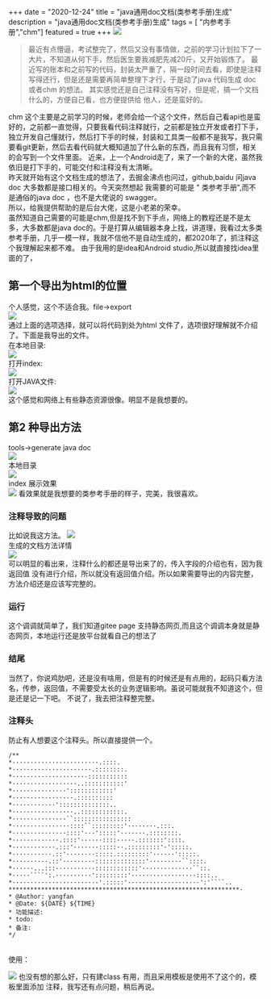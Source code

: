 +++
date = "2020-12-24"
title = "java通用doc文档(类参考手册)生成"
description = "java通用doc文档(类参考手册)生成"
tags = [ "内参考手册","chm"]
featured = true
+++
![](https://gitee.com/lalalaxiaowifi/pictures/raw/master/image/%E6%97%A5%E5%B8%B8%E6%90%AC%E7%A0%96%E5%A4%B4.png)
> 最近有点懵逼，考试整完了，然后又没有事情做，之前的学习计划拉下了一大片，不知道从何下手，然后医生要我减肥先减20斤，又开始锻炼了。
> 最近写的账本和之前写的代码，封装太严重了，隔一段时间去看，即使是注释写得还行，但是还是需要再简单整理下才行，于是动了java 代码生成 doc 或者chm 的想法。
> 其实感觉还是自己注释没有写好，但是呢，搞一个文档什么的，方便自己看，也方便提供给 他人，还是蛮好的。

chm 这个主要是之前学习的时候，老师会给一个这个文件，然后自己看api也是蛮好的，之前都一直觉得，只要我看代码注释就行，之前都是独立开发或者打下手，独立开发自己懂就行，然后打下手的时候，封装和工具类一般都不是我写，我只需要看git更新，然后去看代码就大概知道加了什么新的东西，而且我有习惯，相关的会写到一个文件里面。
近来，上一个Android走了，来了一个新的大佬，虽然我依旧是打下手的，可能交付和注释没有太清晰。
<br>
昨天就开始有这个文档生成的想法了，去掘金沸点也问过，github,baidu 问java doc 大多数都是接口相关的。今天突然想起 我需要的可能是 " 类参考手册",而不是通俗的java doc ，也不是大佬说的 swagger。
<br>
所以，给我提供帮助的是后台大佬，这是小老弟的荣幸。
<br>
虽然知道自己需要的可能是chm,但是找不到下手点，网络上的教程还是不是太多，大多数都是java doc的。于是打算从编辑器本身上找，讲道理，我看过太多类参考手册，几乎一模一样，我就不信他不是自动生成的，都2020年了，抓注释这个我理解起来都不难。
由于我用的是idea和Android studio,所以就直接找idea里面的了，
## 第一个导出为html的位置
个人感觉，这个不适合我。file->export
<br>
![](https://gitee.com/lalalaxiaowifi/pictures/raw/master/image/20201224103757.png)
<br>
通过上面的选项选择，就可以将代码到处为html 文件了，选项很好理解就不介绍了。下面是我导出的文件。
<br> 在本地目录:<br>
![](https://gitee.com/lalalaxiaowifi/pictures/raw/master/image/20201224104249.png)
<br> 打开index:<br>
![](https://gitee.com/lalalaxiaowifi/pictures/raw/master/image/20201224104432.png)
<br> 打开JAVA文件:<br>
![](https://gitee.com/lalalaxiaowifi/pictures/raw/master/image/20201224104543.png)
<br>
这个感觉和网络上有些静态资源很像。明显不是我想要的。
## 第2 种导出方法
tools->generate java doc <br>
![](https://gitee.com/lalalaxiaowifi/pictures/raw/master/image/20201224105009.png)
<br>本地目录<br>
![](https://gitee.com/lalalaxiaowifi/pictures/raw/master/image/20201224105241.png)
<br>index 展示效果 <br>
![](https://gitee.com/lalalaxiaowifi/pictures/raw/master/image/20201224105402.png)
看效果就是我想要的类参考手册的样子，完美，我很喜欢。
### 注释导致的问题
比如说我这方法。
![](https://gitee.com/lalalaxiaowifi/pictures/raw/master/image/20201224105553.png)
<br>生成的文档方法详情<br>
![](https://gitee.com/lalalaxiaowifi/pictures/raw/master/image/20201224105710.png)
<br> 可以明显的看出来，注释什么的都还是导出来了的，传入字段的介绍也有，因为我返回值 没有进行介绍，所以就没有返回值介绍。所以如果需要导出的内容完整，方法介绍还是应该写完整的。
### 运行
这个调调就简单了，我们知道gitee page 支持静态网页,而且这个调调本身就是静态网页，本地运行还是放平台就看自己的想法了
### 结尾
 当然了，你说鸡肋吧，还是没有啥用，但是有的时候还是有点用的，起码只看方法名，传参，返回值，不需要受太长的业务逻辑影响。虽说可能就我不知道这个，但是还是记一下吧。
不说了，我去把注释整完整。

### 注释头
防止有人想要这个注释头。所以直接提供一个。
<br>
````
/**
*························.::::.
*······················.::::::::.
*·····················:::::::::::
*··················..:::::::::::'
*···············'::::::::::::'
*·················.::::::::::
*············'::::::::::::::..
*·················..::::::::::::.
*···············``::::::::::::::::
*················::::``:::::::::'········.:::.
*···············::::'···':::::'·······.::::::::.
*·············.::::'······::::·····.:::::::'::::.
*············.:::'·······:::::··.:::::::::'·':::::.
*···········.::'········:::::.:::::::::'······':::::.
*··········.::'·········::::::::::::::'·········``::::.
*······...:::···········::::::::::::'··············``::.
*·····````':.··········':::::::::'··················::::..
*························'.:::::'····················':'````..
****************************************************************·
* @Author: yangfan
* @Date: ${DATE} ${TIME}
* 功能描述:
* todo:
* 备注:
*/
````

<br>
使用：

![](https://gitee.com/lalalaxiaowifi/pictures/raw/master/image/20201224111732.png)
也没有想的那么好，只有建class 有用，而且采用模板是使用不了这个的，模板里面添加 注释，我写还有点问题，稍后再说。
